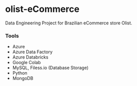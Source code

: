 # olist-eCommerce
Data Engineering Project for Brazilian eCommerce store Olist.

### Tools
* Azure
* Azure Data Factory
* Azure Databricks
* Google Colab
* MySQL, Filess.io (Database Storage)
* Python
* MongoDB
